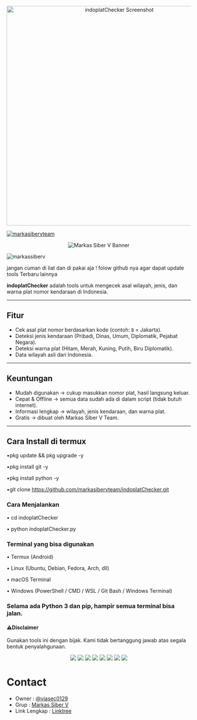 <p align="center">
  <img src="https://l.top4top.io/p_351959rg10.jpg" alt="indoplatChecker Screenshot" width="600"/>
</p>

<p align="left"> <a href="https://github.com/ryo-ma/github-profile-trophy"><img src="https://github-profile-trophy.vercel.app/?username=markasibervteam" alt="markasibervteam" /></a> </p>

<p align="center">
  <img src="https://e.top4top.io/p_35197usiy0.jpg" alt="Markas Siber V Banner" />
</p>

<p align="left"> <img src="https://komarev.com/ghpvc/?username=markassiberv&label=Profile%20views&color=0e75b6&style=flat" alt="markassiberv" /> </p>

jangan cuman di liat dan di pakai aja ! folow github nya agar dapat update tools Terbaru lainnya 

**indoplatChecker** adalah tools untuk mengecek asal wilayah, jenis, dan warna plat nomor kendaraan di Indonesia.  

---

## Fitur
- Cek asal plat nomor berdasarkan kode (contoh: `B` = Jakarta).  
- Deteksi jenis kendaraan (Pribadi, Dinas, Umum, Diplomatik, Pejabat Negara).  
- Deteksi warna plat (Hitam, Merah, Kuning, Putih, Biru Diplomatik).  
- Data wilayah asli dari Indonesia.  

---

## Keuntungan
- Mudah digunakan → cukup masukkan nomor plat, hasil langsung keluar.  
- Cepat & Offline → semua data sudah ada di dalam script (tidak butuh internet).  
- Informasi lengkap → wilayah, jenis kendaraan, dan warna plat.  
- Gratis → dibuat oleh Markas Siber V Team.  

---

## Cara Install di termux 
•pkg update && pkg upgrade -y

•pkg install git -y

•pkg install python -y

•git clone https://github.com/markasibervteam/indoplatChecker.git


### Cara Menjalankan

• cd indoplatChecker

• python indoplatChecker.py


### Terminal yang bisa digunakan

• Termux (Android)

• Linux (Ubuntu, Debian, Fedora, Arch, dll)

• macOS Terminal

• Windows (PowerShell / CMD / WSL / Git Bash / Windows Terminal)

### Selama ada Python 3 dan pip, hampir semua terminal bisa jalan.


#### ⚠️Disclaimer
Gunakan tools ini dengan bijak.
Kami tidak bertanggung jawab atas segala bentuk penyalahgunaan.

<p align="center">
  <img src="https://img.shields.io/badge/Brave-FF1B2D?style=for-the-badge&logo=Brave&logoColor=white"/>
  <img src="https://img.shields.io/badge/Tor_Browser-7D4698?style=for-the-badge&logo=Tor-Browser&logoColor=white"/>
  <img src="https://img.shields.io/badge/tmux-1BB91F?style=for-the-badge&logo=tmux&logoColor=white"/>
  <img src="https://img.shields.io/badge/GIT-E44C30?style=for-the-badge&logo=git&logoColor=white"/>
  <img src="https://img.shields.io/badge/GitHub-100000?style=for-the-badge&logo=github&logoColor=white"/>
  <img src="https://img.shields.io/badge/Wireshark-1679A7?style=for-the-badge&logo=Wireshark&logoColor=white"/>
  <img src="https://img.shields.io/badge/burpsuite-FF6633?style=for-the-badge&logo=burpsuite&logoColor=white"/>
  <img src="https://img.shields.io/badge/metasploit-2596CD?style=for-the-badge&logo=metasploit&logoColor=white"/>
</p>

# Contact
- Owner : [@viasec0129](https://t.me/viasec0129)  
- Grup : [Markas Siber V](https://t.me/markassiberv)  
- Link Lengkap : [Linktree](https://linktr.ee/linklengkapkami)